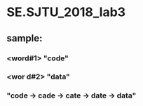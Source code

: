 # SE.SJTU_2018_lab3
## sample: 
### <word#1> "code"
### <wor d#2> "data"
### <result> "code -> cade -> cate -> date -> data"
